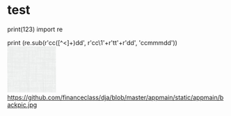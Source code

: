 # test

print(123)
import re

print (re.sub(r'cc([^<]+)dd', r'cc\1'+r'tt'+r'dd', 'ccmmmdd'))
![Alt text](https://github.com/financeclass/dja/raw/master/appmain/static/appmain/backpic.jpg)
https://github.com/financeclass/dja/blob/master/appmain/static/appmain/backpic.jpg
